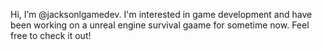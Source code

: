 Hi, I’m @jacksonlgamedev. 
I'm interested in game development and have been working on a unreal engine survival gaame for sometime now.
Feel free to check it out!
